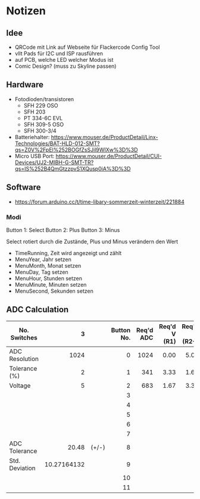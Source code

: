 # Notizen

## Idee

- QRCode mit Link auf Webseite für Flackercode Config Tool
- vllt Pads für I2C und ISP rausführen
- auf PCB, welche LED welcher Modus ist
- Comic Design? (muss zu Skyline passen)

## Hardware
- Fotodioden/transistoren
    - SFH 229 OSO
    - SFH 203
    - PT 334-6C EVL
    - SFH 309-5 OSO
    - SFH 300-3/4
- Batteriehalter: https://www.mouser.de/ProductDetail/Linx-Technologies/BAT-HLD-012-SMT?qs=Z0V%2FpEl%252BOGfZsSJil9WIXw%3D%3D
- Micro USB Port: https://www.mouser.de/ProductDetail/CUI-Devices/UJ2-MIBH-G-SMT-TR?qs=IS%252B4QmGtzzpvS1XQusp0iA%3D%3D

## Software
- https://forum.arduino.cc/t/time-libary-sommerzeit-winterzeit/221884


### Modi
Button 1: Select
Button 2: Plus
Button 3: Minus

Select rotiert durch die Zustände, Plus und Minus verändern den Wert

- TimeRunning, Zeit wird angezeigt und zählt          
- MenuYear, Jahr setzen
- MenuMonth, Monat setzen
- MenuDay, Tag setzen
- MenuHour, Stunden setzen
- MenuMinute, Minuten setzen
- MenuSecond, Sekunden setzen 

## ADC Calculation
| No. Switches    |           3 |        | Button No. | Req'd ADC | Req'd V (R1) | Req'd V (R2+) | Req'd R | Closest R | Actual V (R1) | Actual V (R2+) | Actual ADC | Diff from prev. | In Tolerance | Current (mA) |
|-----------------|------------:|--------|-----------:|----------:|-------------:|--------------:|--------:|----------:|--------------:|---------------:|-----------:|----------------:|-------------:|-------------:|
| ADC Resolution  |        1024 |        |          0 |      1024 |         0.00 |          5.00 |   47000 |     47000 |          5.00 |           0.00 |          0 |               0 |          N/A |         0.11 |
| Tolerance (%)   |           2 |        |          1 |       341 |         3.33 |          1.67 |   23500 |     24000 |          3.31 |           1.69 |        346 |             346 |          YES |         0.07 |
| Voltage         |           5 |        |          2 |       683 |         1.67 |          3.33 |   70500 |     68000 |          1.69 |           3.31 |        678 |             332 |          YES |         0.04 |
|                 |             |        |          3 |           |              |               |         |           |               |                |            |                 |              |              |
|                 |             |        |          4 |           |              |               |         |           |               |                |            |                 |              |              |
|                 |             |        |          5 |           |              |               |         |           |               |                |            |                 |              |              |
|                 |             |        |          6 |           |              |               |         |           |               |                |            |                 |              |              |
|                 |             |        |          7 |           |              |               |         |           |               |                |            |                 |              |              |
| ADC Tolerance   |       20.48 |  (+/-) |          8 |           |              |               |         |           |               |                |            |                 |              |              |
| Std. Deviation  | 10.27164132 |        |          9 |           |              |               |         |           |               |                |            |                 |              |              |
|                 |             |        |         10 |           |              |               |         |           |               |                |            |                 |              |              |
|                 |             |        |         11 |           |              |               |         |           |               |                |            |                 |              |              |
